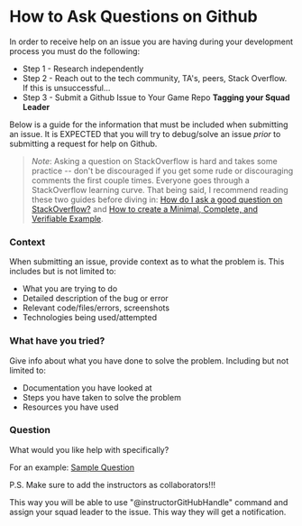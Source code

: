 # How to Ask Questions on Github
In order to receive help on an issue you are having during your development process you must do the following:
* Step 1 - Research independently
* Step 2 - Reach out to the tech community, TA's, peers, Stack Overflow. If this is unsuccessful...
* Step 3 - Submit a Github Issue to Your Game Repo **Tagging your Squad Leader**

Below is a guide for the information that must be included when submitting an issue.
It is EXPECTED that you will try to debug/solve an issue _prior_ to submitting a request for help on Github.

> _Note_: Asking a question on StackOverflow is hard and takes some practice -- don't be discouraged if you get some rude or discouraging comments the first couple times. Everyone goes through a StackOverflow learning curve. That being said, I recommend reading these two guides before diving in: [How do I ask a good question on StackOverflow?](https://stackoverflow.com/help/how-to-ask) and [How to create a Minimal, Complete, and Verifiable Example](https://stackoverflow.com/help/mcve).

### Context
When submitting an issue, provide context as to what the problem is. This includes but is not limited to:
- What you are trying to do
- Detailed description of the bug or error
- Relevant code/files/errors, screenshots
- Technologies being used/attempted

### What have you tried?
Give info about what you have done to solve the problem. Including but not limited to:
- Documentation you have looked at
- Steps you have taken to solve the problem
- Resources you have used

### Question
What would you like help with specifically?

For an example: [Sample Question](https://gist.github.com/DrRobotmck/6c7f464ef64b131097fa)

P.S. Make sure to add the instructors as collaborators!!!

This way you will be able to use "@instructorGitHubHandle" command and assign your squad leader to the issue. This way they will get a notification.